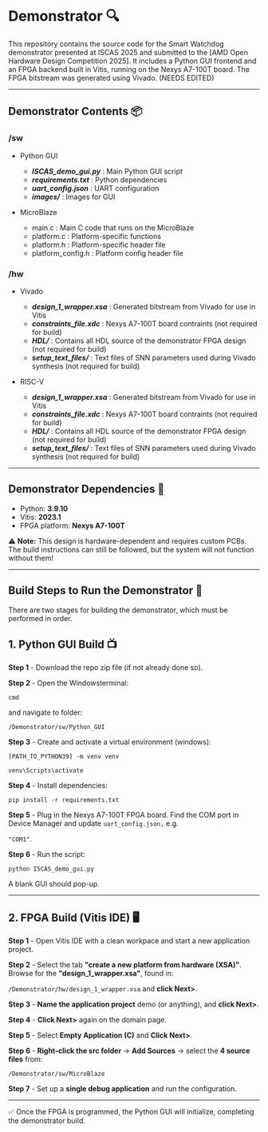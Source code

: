 # Demonstrator 🔍 

This repository contains the source code for the Smart Watchdog demonstrator presented at ISCAS 2025 and submitted to the [AMD Open Hardware Design Competition 2025]. It includes a Python GUI frontend and an FPGA backend built in Vitis, running on the Nexys A7-100T board. The FPGA bitstream was generated using Vivado.
(NEEDS EDITED)

---

## Demonstrator Contents 📦

### /sw
- Python GUI
     - ***ISCAS_demo_gui.py*** : Main Python GUI script
     - ***requirements.txt***  : Python dependencies
     - ***uart_config.json***  : UART configuration
     - ***images/*** : Images for GUI

- MicroBlaze
     - main.c : Main C code that runs on the MicroBlaze
     - platform.c  : Platform-specific functions
     - platform.h  : Platform-specific header file
     - platform_config.h : Platform config header file

### /hw
- Vivado
     - ***design_1_wrapper.xsa*** : Generated bitstream from Vivado for use in Vitis
     - ***constraints_file.xdc*** : Nexys A7-100T board contraints (not required for build)
     - ***HDL/*** : Contains all HDL source of the demonstrator FPGA design (not required for build)
     - ***setup_text_files/*** : Text files of SNN parameters used during Vivado synthesis (not required for build)

- RISC-V
     - ***design_1_wrapper.xsa*** : Generated bitstream from Vivado for use in Vitis
     - ***constraints_file.xdc*** : Nexys A7-100T board contraints (not required for build)
     - ***HDL/*** : Contains all HDL source of the demonstrator FPGA design (not required for build)
     - ***setup_text_files/*** : Text files of SNN parameters used during Vivado synthesis (not required for build)

---

## Demonstrator Dependencies 📝

- Python: **3.9.10**
- Vitis: **2023.1**
- FPGA platform: **Nexys A7-100T**

⚠️ **Note:** This design is hardware-dependent and requires custom PCBs.  
The build instructions can still be followed, but the system will not function without them!

---

 ## Build Steps to Run the Demonstrator 🔨

There are two stages for building the demonstrator, which must be performed in order.

 ## 1. Python GUI Build 📺

**Step 1** - Download the repo zip file (if not already done so).

**Step 2** - Open the Windowsterminal:

`cmd`

and navigate to folder:

`/Demonstrator/sw/Python_GUI`

**Step 3** - Create and activate a virtual environment (windows):
         
`[PATH_TO_PYTHON39] -m venv venv`

`venv\Scripts\activate`


**Step 4** - Install dependencies:

`pip install -r requirements.txt`

**Step 5** - Plug in the Nexys A7-100T FPGA board. Find the COM port in Device Manager and update `uart_config.json,` e.g.

`"COM1"`.

**Step 6** - Run the script:

`python ISCAS_demo_gui.py`

A blank GUI should pop-up.

---

 ## 2. FPGA Build (Vitis IDE) 🖥️

**Step 1** - Open Vitis IDE with a clean workpace and start a new application project.

**Step 2** - Select the tab **"create a new platform from hardware (XSA)"**. Browse for the **"design_1_wrapper.xsa"**, found in:

`/Demonstrator/hw/design_1_wrapper.xsa` and **click Next>**.

**Step 3** - **Name the application project** demo (or anything), and **click Next>**.

**Step 4** - **Click Next>** again on the domain page.

**Step 5** - Select **Empty Application (C)** and **Click Next>**.

**Step 6** - **Right-click the src folder** → **Add Sources** → select the **4 source files** from:

`/Demonstrator/sw/MicroBlaze`

**Step 7** - Set up a **single debug application** and run the configuration.

---

✅ Once the FPGA is programmed, the Python GUI will initialize, completing the demonstrator build.

